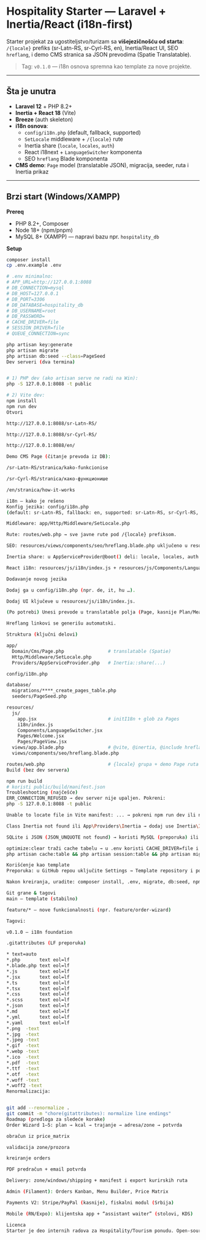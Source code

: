 # Hospitality Starter — Laravel + Inertia/React (i18n-first)

Starter projekat za ugostiteljstvo/turizam sa **višejezičnošću od starta**: `/{locale}` prefiks (sr-Latn-RS, sr-Cyrl-RS, en), Inertia/React UI, SEO `hreflang`, i demo CMS stranica sa JSON prevodima (Spatie Translatable).

> Tag: `v0.1.0` — i18n osnova spremna kao template za nove projekte.

---

## Šta je unutra

- **Laravel 12** + PHP 8.2+
- **Inertia + React 18** (Vite)
- **Breeze** (auth skeleton)
- **i18n osnova**:  
  - `config/i18n.php` (default, fallback, supported)  
  - `SetLocale` middleware + `/{locale}` rute  
  - Inertia share (`locale`, `locales`, `auth`)  
  - React i18next + `LanguageSwitcher` komponenta  
  - SEO `hreflang` Blade komponenta  
- **CMS demo**: `Page` model (translatable JSON), migracija, seeder, ruta i Inertia prikaz

---

## Brzi start (Windows/XAMPP)

**Prereq**
- PHP 8.2+, Composer
- Node 18+ (npm/pnpm)
- MySQL 8+ (XAMPP) — napravi bazu npr. `hospitality_db`

**Setup**
```bash
composer install
cp .env.example .env

# .env minimalno:
# APP_URL=http://127.0.0.1:8088
# DB_CONNECTION=mysql
# DB_HOST=127.0.0.1
# DB_PORT=3306
# DB_DATABASE=hospitality_db
# DB_USERNAME=root
# DB_PASSWORD=
# CACHE_DRIVER=file
# SESSION_DRIVER=file
# QUEUE_CONNECTION=sync

php artisan key:generate
php artisan migrate
php artisan db:seed --class=PageSeed
Dev serveri (dva termina)


# 1) PHP dev (ako artisan serve ne radi na Win):
php -S 127.0.0.1:8088 -t public

# 2) Vite dev:
npm install
npm run dev
Otvori

http://127.0.0.1:8088/sr-Latn-RS/

http://127.0.0.1:8088/sr-Cyrl-RS/

http://127.0.0.1:8088/en/

Demo CMS Page (čitanje prevoda iz DB):

/sr-Latn-RS/stranica/kako-funkcionise

/sr-Cyrl-RS/stranica/како-функционише

/en/stranica/how-it-works

i18n – kako je rešeno
Konfig jezika: config/i18n.php
(default: sr-Latn-RS, fallback: en, supported: sr-Latn-RS, sr-Cyrl-RS, en)

Middleware: app/Http/Middleware/SetLocale.php

Rute: routes/web.php → sve javne rute pod /{locale} prefiksom.

SEO: resources/views/components/seo/hreflang.blade.php uključeno u resources/views/app.blade.php

Inertia share: u AppServiceProvider@boot() deli: locale, locales, auth

React i18n: resources/js/i18n/index.js + resources/js/Components/LanguageSwitcher.jsx

Dodavanje novog jezika

Dodaj ga u config/i18n.php (npr. de, it, hu …).

Dodaj UI ključeve u resources/js/i18n/index.js.

(Po potrebi) Unesi prevode u translatable polja (Page, kasnije Plan/Meal).

Hreflang linkovi se generišu automatski.

Struktura (ključni delovi)

app/
  Domain/Cms/Page.php                # translatable (Spatie)
  Http/Middleware/SetLocale.php
  Providers/AppServiceProvider.php   # Inertia::share(...)

config/i18n.php

database/
  migrations/****_create_pages_table.php
  seeders/PageSeed.php

resources/
  js/
    app.jsx                          # initI18n + glob za Pages
    i18n/index.js
    Components/LanguageSwitcher.jsx
    Pages/Welcome.jsx
    Pages/PageView.jsx
  views/app.blade.php                # @vite, @inertia, @include hreflang
  views/components/seo/hreflang.blade.php

routes/web.php                       # {locale} grupa + demo Page ruta
Build (bez dev servera)

npm run build
# koristi public/build/manifest.json
Troubleshooting (najčešće)
ERR_CONNECTION_REFUSED → dev server nije upaljen. Pokreni:
php -S 127.0.0.1:8088 -t public

Unable to locate file in Vite manifest: ... → pokreni npm run dev ili npm run build; proveri da app.jsx globuje ./Pages/**/*.jsx.

Class Inertia not found ili App\Providers\Inertia → dodaj use Inertia\Inertia; (i use Illuminate\Support\Facades\Vite;) u AppServiceProvider.

SQLite i JSON (JSON_UNQUOTE not found) → koristi MySQL (preporuka) ili SQLite-kompatibilan upit (json_extract uz navodnike).

optimize:clear traži cache tabelu → u .env koristi CACHE_DRIVER=file i SESSION_DRIVER=file za dev ili napravi tabele:
php artisan cache:table && php artisan session:table && php artisan migrate.

Korišćenje kao template
Preporuka: u GitHub repou uključite Settings → Template repository i pokrećite nove projekte klikom na Use this template.

Nakon kreiranja, uradite: composer install, .env, migrate, db:seed, npm install, npm run dev.

Git grane & tagovi
main — template (stabilno)

feature/* — nove funkcionalnosti (npr. feature/order-wizard)

Tagovi:

v0.1.0 — i18n foundation

.gitattributes (LF preporuka)

* text=auto
*.php       text eol=lf
*.blade.php text eol=lf
*.js        text eol=lf
*.jsx       text eol=lf
*.ts        text eol=lf
*.tsx       text eol=lf
*.css       text eol=lf
*.scss      text eol=lf
*.json      text eol=lf
*.md        text eol=lf
*.yml       text eol=lf
*.yaml      text eol=lf
*.png  -text
*.jpg  -text
*.jpeg -text
*.gif  -text
*.webp -text
*.ico  -text
*.pdf  -text
*.ttf  -text
*.otf  -text
*.woff -text
*.woff2 -text
Renormalizacija:


git add --renormalize .
git commit -m "chore(gitattributes): normalize line endings"
Roadmap (predloga za sledeće korake)
Order Wizard 1–5: plan → kcal → trajanje → adresa/zone → potvrda

obračun iz price_matrix

validacija zone/prozora

kreiranje orders

PDF predračun + email potvrda

Delivery: zone/windows/shipping + manifest i export kurirskih ruta

Admin (Filament): Orders Kanban, Menu Builder, Price Matrix

Payments V2: Stripe/PayPal (kasnije), fiskalni modul (Srbija)

Mobile (RN/Expo): klijentska app + “assistant waiter” (stolovi, KDS)

Licenca
Starter je deo internih radova za Hospitality/Tourism ponudu. Open-source delovi prate licence svojih autora (Laravel, Breeze, itd.).